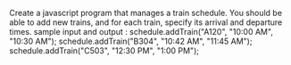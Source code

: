 Create a javascript program that manages a train schedule. You should be able to add new trains, and for each train, specify its arrival and departure times.
sample input and output :
schedule.addTrain("A120", "10:00 AM", "10:30 AM");
schedule.addTrain("B304", "10:42 AM", "11:45 AM");
schedule.addTrain("C503", "12:30 PM", "1:00 PM");

